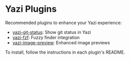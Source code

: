 # Yazi Plugins

Recommended plugins to enhance your Yazi experience:

- [yazi-git-status](https://github.com/sxyazi/yazi-git-status): Show git status in Yazi
- [yazi-fzf](https://github.com/sxyazi/yazi-fzf): Fuzzy finder integration
- [yazi-image-preview](https://github.com/sxyazi/yazi-image-preview): Enhanced image previews

To install, follow the instructions in each plugin's README.
